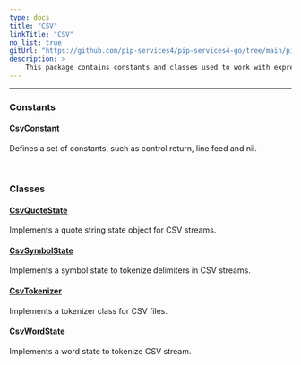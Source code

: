```yaml
---
type: docs
title: "CSV"
linkTitle: "CSV"
no_list: true
gitUrl: "https://github.com/pip-services4/pip-services4-go/tree/main/pip-services4-expressions-go"
description: >
    This package contains constants and classes used to work with expressions in csv files and streams. 
---
```

---
<div class="module-body"> 

### Constants

#### [CsvConstant](csv_constant)
Defines a set of constants, such as control return, line feed and nil.

<br>

### Classes

#### [CsvQuoteState](csv_quote_state)
Implements a quote string state object for CSV streams.

#### [CsvSymbolState](csv_symbol_state)
Implements a symbol state to tokenize delimiters in CSV streams.

#### [CsvTokenizer](csv_tokenizer)
Implements a tokenizer class for CSV files.

#### [CsvWordState](csv_word_state)
Implements a word state to tokenize CSV stream.


</div>


